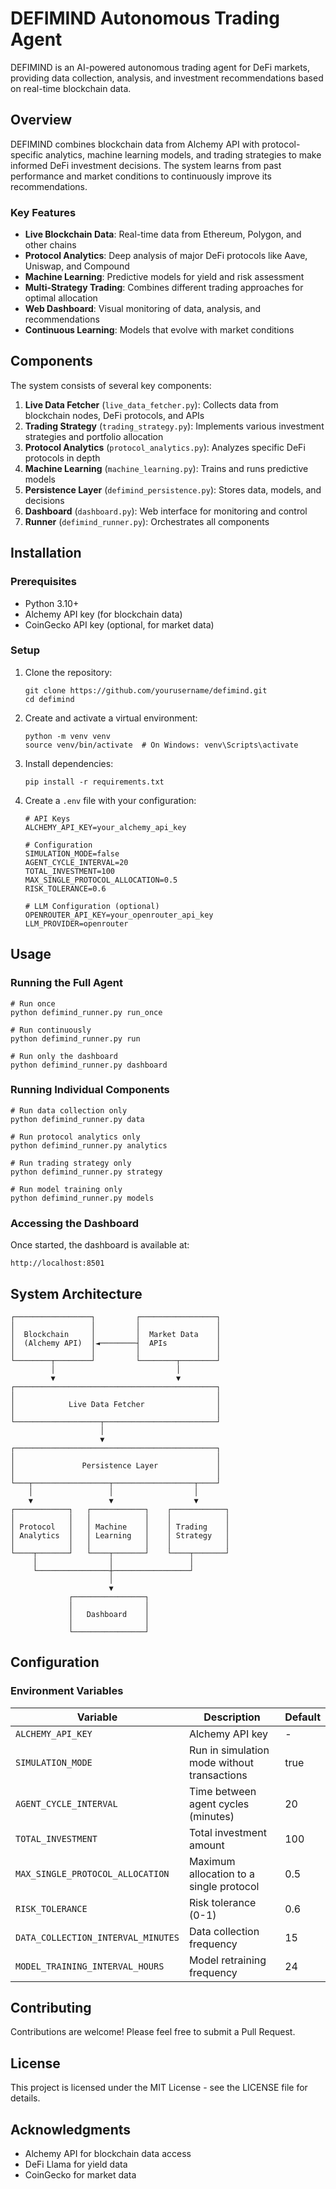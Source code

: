 # DEFIMIND Autonomous Trading Agent

DEFIMIND is an AI-powered autonomous trading agent for DeFi markets, providing data collection, analysis, and investment recommendations based on real-time blockchain data.

## Overview

DEFIMIND combines blockchain data from Alchemy API with protocol-specific analytics, machine learning models, and trading strategies to make informed DeFi investment decisions. The system learns from past performance and market conditions to continuously improve its recommendations.

### Key Features

- **Live Blockchain Data**: Real-time data from Ethereum, Polygon, and other chains
- **Protocol Analytics**: Deep analysis of major DeFi protocols like Aave, Uniswap, and Compound
- **Machine Learning**: Predictive models for yield and risk assessment
- **Multi-Strategy Trading**: Combines different trading approaches for optimal allocation
- **Web Dashboard**: Visual monitoring of data, analysis, and recommendations
- **Continuous Learning**: Models that evolve with market conditions

## Components

The system consists of several key components:

1. **Live Data Fetcher** (`live_data_fetcher.py`): Collects data from blockchain nodes, DeFi protocols, and APIs
2. **Trading Strategy** (`trading_strategy.py`): Implements various investment strategies and portfolio allocation
3. **Protocol Analytics** (`protocol_analytics.py`): Analyzes specific DeFi protocols in depth
4. **Machine Learning** (`machine_learning.py`): Trains and runs predictive models
5. **Persistence Layer** (`defimind_persistence.py`): Stores data, models, and decisions
6. **Dashboard** (`dashboard.py`): Web interface for monitoring and control
7. **Runner** (`defimind_runner.py`): Orchestrates all components

## Installation

### Prerequisites

- Python 3.10+
- Alchemy API key (for blockchain data)
- CoinGecko API key (optional, for market data)

### Setup

1. Clone the repository:
   ```
   git clone https://github.com/yourusername/defimind.git
   cd defimind
   ```

2. Create and activate a virtual environment:
   ```
   python -m venv venv
   source venv/bin/activate  # On Windows: venv\Scripts\activate
   ```

3. Install dependencies:
   ```
   pip install -r requirements.txt
   ```

4. Create a `.env` file with your configuration:
   ```
   # API Keys
   ALCHEMY_API_KEY=your_alchemy_api_key
   
   # Configuration
   SIMULATION_MODE=false
   AGENT_CYCLE_INTERVAL=20
   TOTAL_INVESTMENT=100
   MAX_SINGLE_PROTOCOL_ALLOCATION=0.5
   RISK_TOLERANCE=0.6
   
   # LLM Configuration (optional)
   OPENROUTER_API_KEY=your_openrouter_api_key
   LLM_PROVIDER=openrouter
   ```

## Usage

### Running the Full Agent

```
# Run once
python defimind_runner.py run_once

# Run continuously
python defimind_runner.py run

# Run only the dashboard
python defimind_runner.py dashboard
```

### Running Individual Components

```
# Run data collection only
python defimind_runner.py data

# Run protocol analytics only
python defimind_runner.py analytics

# Run trading strategy only
python defimind_runner.py strategy

# Run model training only
python defimind_runner.py models
```

### Accessing the Dashboard

Once started, the dashboard is available at:
```
http://localhost:8501
```

## System Architecture

```
┌─────────────────┐         ┌─────────────────┐
│                 │         │                 │
│  Blockchain     │         │  Market Data    │
│  (Alchemy API)  │◄────────┤  APIs           │
│                 │         │                 │
└────────┬────────┘         └────────┬────────┘
         │                           │
         ▼                           ▼
┌─────────────────────────────────────────────┐
│                                             │
│            Live Data Fetcher                │
│                                             │
└───────────────────┬─────────────────────────┘
                    │
                    ▼
┌─────────────────────────────────────────────┐
│                                             │
│               Persistence Layer             │
│                                             │
└───┬─────────────────┬──────────────────┬────┘
    │                 │                  │
    ▼                 ▼                  ▼
┌────────────┐   ┌────────────┐    ┌────────────┐
│            │   │            │    │            │
│ Protocol   │   │ Machine    │    │ Trading    │
│ Analytics  │   │ Learning   │    │ Strategy   │
│            │   │            │    │            │
└────┬───────┘   └────┬───────┘    └────┬───────┘
     │                │                 │
     └────────────────┼─────────────────┘
                      │
                      ▼
             ┌────────────────┐
             │                │
             │   Dashboard    │
             │                │
             └────────────────┘
```

## Configuration

### Environment Variables

| Variable                        | Description                                  | Default |
|---------------------------------|----------------------------------------------|---------|
| `ALCHEMY_API_KEY`               | Alchemy API key                              | -       |
| `SIMULATION_MODE`               | Run in simulation mode without transactions  | true    |
| `AGENT_CYCLE_INTERVAL`          | Time between agent cycles (minutes)          | 20      |
| `TOTAL_INVESTMENT`              | Total investment amount                      | 100     |
| `MAX_SINGLE_PROTOCOL_ALLOCATION`| Maximum allocation to a single protocol      | 0.5     |
| `RISK_TOLERANCE`                | Risk tolerance (0-1)                         | 0.6     |
| `DATA_COLLECTION_INTERVAL_MINUTES` | Data collection frequency                | 15      |
| `MODEL_TRAINING_INTERVAL_HOURS` | Model retraining frequency                   | 24      |

## Contributing

Contributions are welcome! Please feel free to submit a Pull Request.

## License

This project is licensed under the MIT License - see the LICENSE file for details.

## Acknowledgments

- Alchemy API for blockchain data access
- DeFi Llama for yield data
- CoinGecko for market data